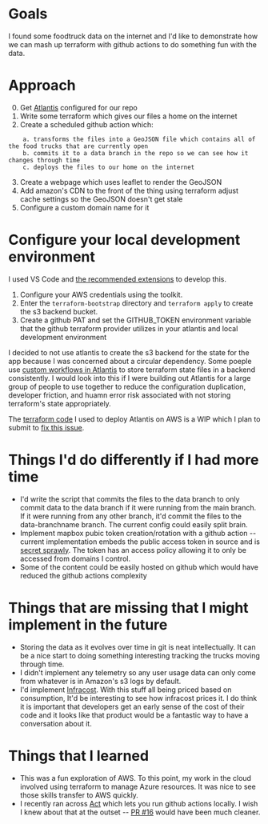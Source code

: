 # Goals

I found some foodtruck data on the internet and I'd like to demonstrate how we can mash up terraform with github actions to do something fun with the data.

# Approach

0. Get [Atlantis](https://runatlantis.io/) configured for our repo
1. Write some terraform which gives our files a home on the internet
2. Create a scheduled github action which:
```
    a. transforms the files into a GeoJSON file which contains all of the food trucks that are currently open 
    b. commits it to a data branch in the repo so we can see how it changes through time
    c. deploys the files to our home on the internet
```
3. Create a webpage which uses leaflet to render the GeoJSON
4. Add amazon's CDN to the front of the thing using terraform adjust cache settings so the GeoJSON doesn't get stale
5. Configure a custom domain name for it

# Configure your local development environment

I used VS Code and [the recommended extensions](.vscode/extensions.json) to develop this.  
1.  Configure your AWS credentials using the toolkit.  
2.  Enter the `terraform-bootstrap` directory and `terraform apply` to create the s3 backend bucket.  
3.  Create a github PAT and set the GITHUB_TOKEN environment variable that the github terraform provider utilizes in your atlantis and local development environment

I decided to not use atlantis to create the s3 backend for the state for the app because I was concerned about a circular dependency.  Some poeple use [custom workflows in Atlantis](https://www.runatlantis.io/docs/custom-workflows.html#use-cases) to store terraform state files in a backend consistently.  I would look into this if I were building out Atlantis for a large group of people to use together to reduce the configuration duplication, developer friction, and huamn error risk associated with not storing terraform's state appropriately.

The [terraform code](https://github.com/MarkIannucci/terraform-aws-atlantis/tree/PersistInEFS) I used to deploy Atlantis on AWS is a WIP which I plan to submit to [fix this issue](https://github.com/terraform-aws-modules/terraform-aws-atlantis/issues/206).

# Things I'd do differently if I had more time

* I'd write the script that commits the files to the data branch to only commit data to the data branch if it were running from the main branch.  If it were running from any other branch, it'd commit the files to the data-branchname branch.  The current config could easily split brain.
* Implement mapbox pubic token creation/rotation with a github action -- current implementation embeds the public access token in source and is [secret sprawly](https://www.hashicorp.com/resources/what-is-secret-sprawl-why-is-it-harmful).  The token has an access policy allowing it to only be accessed from domains I control.
* Some of the content could be easily hosted on github which would have reduced the github actions complexity

# Things that are missing that I might implement in the future

* Storing the data as it evolves over time in git is neat intellectually.  It can be a nice start to doing something interesting tracking the trucks moving through time.
* I didn't implement any telemetry so any user usage data can only come from whatever is in Amazon's s3 logs by default.  
* I'd implement [Infracost](https://github.com/infracost/infracost-atlantis).  With this stuff all being priced based on consumption, It'd be interesting to see how infracost prices it.  I do think it is important that developers get an early sense of the cost of their code and it looks like that product would be a fantastic way to have a conversation about it.  

# Things that I learned

* This was a fun exploration of AWS.  To this point, my work in the cloud involved using terraform to manage Azure resources.  It was nice to see those skills transfer to AWS quickly.
* I recently ran across [Act](https://github.com/nektos/act) which lets you run github actions locally.  I wish I knew about that at the outset -- [PR #16](https://github.com/marknooch/foodtrucks/pull/16) would have been much cleaner.  
